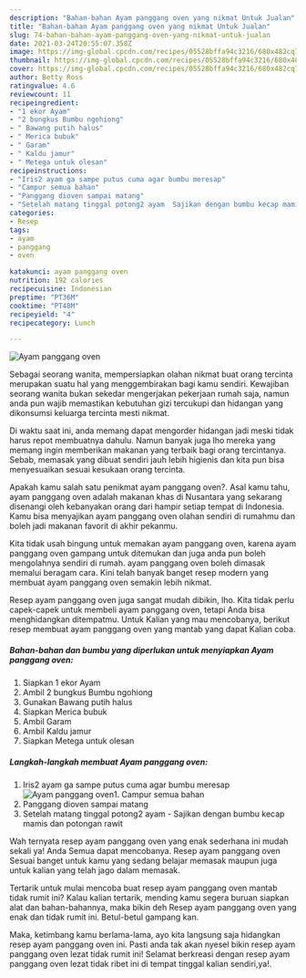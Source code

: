 ```yaml
---
description: "Bahan-bahan Ayam panggang oven yang nikmat Untuk Jualan"
title: "Bahan-bahan Ayam panggang oven yang nikmat Untuk Jualan"
slug: 74-bahan-bahan-ayam-panggang-oven-yang-nikmat-untuk-jualan
date: 2021-03-24T20:55:07.358Z
image: https://img-global.cpcdn.com/recipes/05528bffa94c3216/680x482cq70/ayam-panggang-oven-foto-resep-utama.jpg
thumbnail: https://img-global.cpcdn.com/recipes/05528bffa94c3216/680x482cq70/ayam-panggang-oven-foto-resep-utama.jpg
cover: https://img-global.cpcdn.com/recipes/05528bffa94c3216/680x482cq70/ayam-panggang-oven-foto-resep-utama.jpg
author: Betty Ross
ratingvalue: 4.6
reviewcount: 11
recipeingredient:
- "1 ekor Ayam"
- "2 bungkus Bumbu ngohiong"
- " Bawang putih halus"
- " Merica bubuk"
- " Garam"
- " Kaldu jamur"
- " Metega untuk olesan"
recipeinstructions:
- "Iris2 ayam ga sampe putus cuma agar bumbu meresap"
- "Campur semua bahan"
- "Panggang dioven sampai matang"
- "Setelah matang tinggal potong2 ayam  Sajikan dengan bumbu kecap mamis dan potongan rawit"
categories:
- Resep
tags:
- ayam
- panggang
- oven

katakunci: ayam panggang oven 
nutrition: 192 calories
recipecuisine: Indonesian
preptime: "PT36M"
cooktime: "PT48M"
recipeyield: "4"
recipecategory: Lunch

---
```



![Ayam panggang oven](https://img-global.cpcdn.com/recipes/05528bffa94c3216/680x482cq70/ayam-panggang-oven-foto-resep-utama.jpg)

Sebagai seorang wanita, mempersiapkan olahan nikmat buat orang tercinta merupakan suatu hal yang menggembirakan bagi kamu sendiri. Kewajiban seorang  wanita bukan sekedar mengerjakan pekerjaan rumah saja, namun anda pun wajib memastikan kebutuhan gizi tercukupi dan hidangan yang dikonsumsi keluarga tercinta mesti nikmat.

Di waktu  saat ini, anda memang dapat mengorder hidangan jadi meski tidak harus repot membuatnya dahulu. Namun banyak juga lho mereka yang memang ingin memberikan makanan yang terbaik bagi orang tercintanya. Sebab, memasak yang dibuat sendiri jauh lebih higienis dan kita pun bisa menyesuaikan sesuai kesukaan orang tercinta. 



Apakah kamu salah satu penikmat ayam panggang oven?. Asal kamu tahu, ayam panggang oven adalah makanan khas di Nusantara yang sekarang disenangi oleh kebanyakan orang dari hampir setiap tempat di Indonesia. Kamu bisa menyajikan ayam panggang oven olahan sendiri di rumahmu dan boleh jadi makanan favorit di akhir pekanmu.

Kita tidak usah bingung untuk memakan ayam panggang oven, karena ayam panggang oven gampang untuk ditemukan dan juga anda pun boleh mengolahnya sendiri di rumah. ayam panggang oven boleh dimasak memalui beragam cara. Kini telah banyak banget resep modern yang membuat ayam panggang oven semakin lebih nikmat.

Resep ayam panggang oven juga sangat mudah dibikin, lho. Kita tidak perlu capek-capek untuk membeli ayam panggang oven, tetapi Anda bisa menghidangkan ditempatmu. Untuk Kalian yang mau mencobanya, berikut resep membuat ayam panggang oven yang mantab yang dapat Kalian coba.

<!--inarticleads1-->

##### Bahan-bahan dan bumbu yang diperlukan untuk menyiapkan Ayam panggang oven:

1. Siapkan 1 ekor Ayam
1. Ambil 2 bungkus Bumbu ngohiong
1. Gunakan  Bawang putih halus
1. Siapkan  Merica bubuk
1. Ambil  Garam
1. Ambil  Kaldu jamur
1. Siapkan  Metega untuk olesan




<!--inarticleads2-->

##### Langkah-langkah membuat Ayam panggang oven:

1. Iris2 ayam ga sampe putus cuma agar bumbu meresap
<img src="https://img-global.cpcdn.com/steps/11745ea1752153f5/160x128cq70/ayam-panggang-oven-langkah-memasak-1-foto.jpg" alt="Ayam panggang oven">1. Campur semua bahan
1. Panggang dioven sampai matang
1. Setelah matang tinggal potong2 ayam  - Sajikan dengan bumbu kecap mamis dan potongan rawit




Wah ternyata resep ayam panggang oven yang enak sederhana ini mudah sekali ya! Anda Semua dapat mencobanya. Resep ayam panggang oven Sesuai banget untuk kamu yang sedang belajar memasak maupun juga untuk kalian yang telah jago dalam memasak.

Tertarik untuk mulai mencoba buat resep ayam panggang oven mantab tidak rumit ini? Kalau kalian tertarik, mending kamu segera buruan siapkan alat dan bahan-bahannya, maka bikin deh Resep ayam panggang oven yang enak dan tidak rumit ini. Betul-betul gampang kan. 

Maka, ketimbang kamu berlama-lama, ayo kita langsung saja hidangkan resep ayam panggang oven ini. Pasti anda tak akan nyesel bikin resep ayam panggang oven lezat tidak rumit ini! Selamat berkreasi dengan resep ayam panggang oven lezat tidak ribet ini di tempat tinggal kalian sendiri,ya!.

